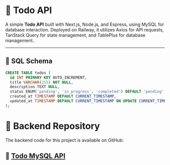 # 📝 Todo API

A simple **Todo API** built with Next.js, Node.js, and Express, using MySQL for database interaction. Deployed on Railway, it utilizes Axios for API requests, TanStack Query for state management, and TablePlus for database management..

---

## 📜 SQL Schema

```sql
CREATE TABLE todos (
  id INT PRIMARY KEY AUTO_INCREMENT,
  title VARCHAR(255) NOT NULL,
  description TEXT NULL,
  status ENUM('pending', 'in_progress', 'completed') DEFAULT 'pending',
  created_at TIMESTAMP DEFAULT CURRENT_TIMESTAMP,
  updated_at TIMESTAMP DEFAULT CURRENT_TIMESTAMP ON UPDATE CURRENT_TIMESTAMP
);
```

# 🚀 Backend Repository
The backend code for this project is available on GitHub:
## 🔗 [Todo MySQL API](https://github.com/charleslabit/todo-mysql-api)


